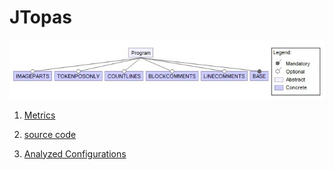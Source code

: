 # JTopas 

![image](https://raw.githubusercontent.com/fischerJF/challenge/master/featureModel/jtopas.JPG)

1. [Metrics](https://github.com/fischerJF/challenge/blob/master/metrics/JTopas.csv)
 
2. [source code](https://github.com/fischerJF/challenge/tree/master/workspace_IncLing/JTopas)
 
3. [Analyzed Configurations](https://github.com/fischerJF/challenge/tree/master/workspace_IncLing/Tools/All_valid_conf/Jtopas/products)

